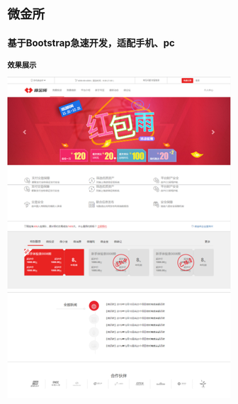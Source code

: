 # 微金所
## 基于Bootstrap急速开发，适配手机、pc
### 效果展示
<img src="https://github.com/guoshiqiufeng/lovefood/blob/master/weijinsuo/001.png">
<img src="https://github.com/guoshiqiufeng/lovefood/blob/master/weijinsuo/002.png">
<img src="https://github.com/guoshiqiufeng/lovefood/blob/master/weijinsuo/003.png">
